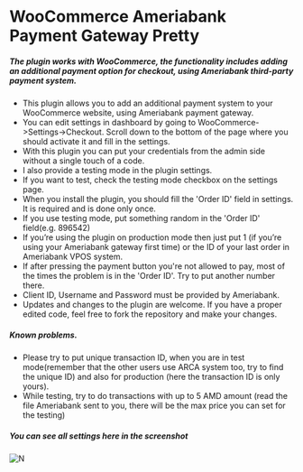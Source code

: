 # WooCommerce Ameriabank Payment Gateway Pretty

##### The plugin works with WooCommerce, the functionality includes adding an additional payment option for checkout, using Ameriabank third-party payment system.

* This plugin allows you to add an additional payment system to your WooCommerce website, using Ameriabank payment gateway.
* You can edit settings in dashboard by going to WooCommerce->Settings->Checkout. Scroll down to the bottom of the page where you should  activate it and fill in the settings.
* With this plugin you can put your credentials from the admin side without a single touch of a code.
* I also provide a testing mode in the plugin settings.
* If you want to test, check the testing mode checkbox on the settings page.
* When you install the plugin, you should fill the 'Order ID' field in settings. It is required and is done only once.
* If you use testing mode, put something random in the 'Order ID' field(e.g. 896542)
* If you’re using the plugin on  production mode then just put 1 (if you’re using your Ameriabank gateway first time) or the ID of your last order in Ameriabank VPOS system.
* If after pressing the payment button you're not allowed to pay, most of the times the problem is in the 'Order ID'. Try to put  another number there.
* Client ID, Username and Password must be provided by Ameriabank.
* Updates and changes to the plugin are welcome. If you have a proper edited code, feel free to fork the repository and make your changes.

##### Known problems.
* Please try to put unique transaction ID, when you are in test mode(remember that the other users use ARCA system too, try to find the unique ID) and also for production (here the transaction ID is only yours). 
* While testing, try to do transactions with up to 5 AMD amount (read the file Ameriabank sent to you, there will be the max price you can set for the testing)

##### You can see all settings here in the screenshot

![N](https://raw.githubusercontent.com/uptimex/WooCommerce-Ameria-Payment-Gateway-Pretty/master/screenshot.jpg)
